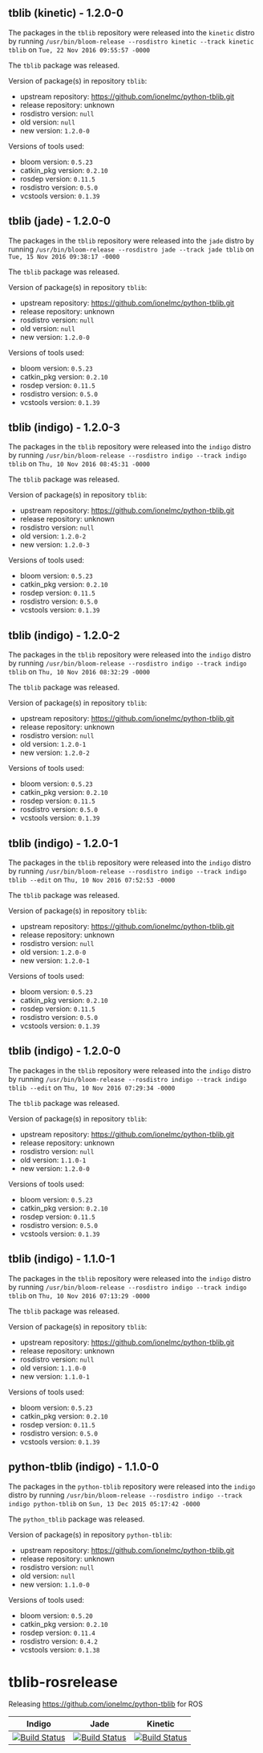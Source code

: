 ## tblib (kinetic) - 1.2.0-0

The packages in the `tblib` repository were released into the `kinetic` distro by running `/usr/bin/bloom-release --rosdistro kinetic --track kinetic tblib` on `Tue, 22 Nov 2016 09:55:57 -0000`

The `tblib` package was released.

Version of package(s) in repository `tblib`:

- upstream repository: https://github.com/ionelmc/python-tblib.git
- release repository: unknown
- rosdistro version: `null`
- old version: `null`
- new version: `1.2.0-0`

Versions of tools used:

- bloom version: `0.5.23`
- catkin_pkg version: `0.2.10`
- rosdep version: `0.11.5`
- rosdistro version: `0.5.0`
- vcstools version: `0.1.39`


## tblib (jade) - 1.2.0-0

The packages in the `tblib` repository were released into the `jade` distro by running `/usr/bin/bloom-release --rosdistro jade --track jade tblib` on `Tue, 15 Nov 2016 09:38:17 -0000`

The `tblib` package was released.

Version of package(s) in repository `tblib`:

- upstream repository: https://github.com/ionelmc/python-tblib.git
- release repository: unknown
- rosdistro version: `null`
- old version: `null`
- new version: `1.2.0-0`

Versions of tools used:

- bloom version: `0.5.23`
- catkin_pkg version: `0.2.10`
- rosdep version: `0.11.5`
- rosdistro version: `0.5.0`
- vcstools version: `0.1.39`


## tblib (indigo) - 1.2.0-3

The packages in the `tblib` repository were released into the `indigo` distro by running `/usr/bin/bloom-release --rosdistro indigo --track indigo tblib` on `Thu, 10 Nov 2016 08:45:31 -0000`

The `tblib` package was released.

Version of package(s) in repository `tblib`:

- upstream repository: https://github.com/ionelmc/python-tblib.git
- release repository: unknown
- rosdistro version: `null`
- old version: `1.2.0-2`
- new version: `1.2.0-3`

Versions of tools used:

- bloom version: `0.5.23`
- catkin_pkg version: `0.2.10`
- rosdep version: `0.11.5`
- rosdistro version: `0.5.0`
- vcstools version: `0.1.39`


## tblib (indigo) - 1.2.0-2

The packages in the `tblib` repository were released into the `indigo` distro by running `/usr/bin/bloom-release --rosdistro indigo --track indigo tblib` on `Thu, 10 Nov 2016 08:32:29 -0000`

The `tblib` package was released.

Version of package(s) in repository `tblib`:

- upstream repository: https://github.com/ionelmc/python-tblib.git
- release repository: unknown
- rosdistro version: `null`
- old version: `1.2.0-1`
- new version: `1.2.0-2`

Versions of tools used:

- bloom version: `0.5.23`
- catkin_pkg version: `0.2.10`
- rosdep version: `0.11.5`
- rosdistro version: `0.5.0`
- vcstools version: `0.1.39`


## tblib (indigo) - 1.2.0-1

The packages in the `tblib` repository were released into the `indigo` distro by running `/usr/bin/bloom-release --rosdistro indigo --track indigo tblib --edit` on `Thu, 10 Nov 2016 07:52:53 -0000`

The `tblib` package was released.

Version of package(s) in repository `tblib`:

- upstream repository: https://github.com/ionelmc/python-tblib.git
- release repository: unknown
- rosdistro version: `null`
- old version: `1.2.0-0`
- new version: `1.2.0-1`

Versions of tools used:

- bloom version: `0.5.23`
- catkin_pkg version: `0.2.10`
- rosdep version: `0.11.5`
- rosdistro version: `0.5.0`
- vcstools version: `0.1.39`


## tblib (indigo) - 1.2.0-0

The packages in the `tblib` repository were released into the `indigo` distro by running `/usr/bin/bloom-release --rosdistro indigo --track indigo tblib --edit` on `Thu, 10 Nov 2016 07:29:34 -0000`

The `tblib` package was released.

Version of package(s) in repository `tblib`:

- upstream repository: https://github.com/ionelmc/python-tblib.git
- release repository: unknown
- rosdistro version: `null`
- old version: `1.1.0-1`
- new version: `1.2.0-0`

Versions of tools used:

- bloom version: `0.5.23`
- catkin_pkg version: `0.2.10`
- rosdep version: `0.11.5`
- rosdistro version: `0.5.0`
- vcstools version: `0.1.39`


## tblib (indigo) - 1.1.0-1

The packages in the `tblib` repository were released into the `indigo` distro by running `/usr/bin/bloom-release --rosdistro indigo --track indigo tblib` on `Thu, 10 Nov 2016 07:13:29 -0000`

The `tblib` package was released.

Version of package(s) in repository `tblib`:

- upstream repository: https://github.com/ionelmc/python-tblib.git
- release repository: unknown
- rosdistro version: `null`
- old version: `1.1.0-0`
- new version: `1.1.0-1`

Versions of tools used:

- bloom version: `0.5.23`
- catkin_pkg version: `0.2.10`
- rosdep version: `0.11.5`
- rosdistro version: `0.5.0`
- vcstools version: `0.1.39`


## python-tblib (indigo) - 1.1.0-0

The packages in the `python-tblib` repository were released into the `indigo` distro by running `/usr/bin/bloom-release --rosdistro indigo --track indigo python-tblib` on `Sun, 13 Dec 2015 05:17:42 -0000`

The `python_tblib` package was released.

Version of package(s) in repository `python-tblib`:
- upstream repository: https://github.com/ionelmc/python-tblib.git
- release repository: unknown
- rosdistro version: `null`
- old version: `null`
- new version: `1.1.0-0`

Versions of tools used:
- bloom version: `0.5.20`
- catkin_pkg version: `0.2.10`
- rosdep version: `0.11.4`
- rosdistro version: `0.4.2`
- vcstools version: `0.1.38`


# tblib-rosrelease
Releasing https://github.com/ionelmc/python-tblib for ROS


| Indigo | Jade | Kinetic |
|:------:|:----:|:-------:|
| [![Build Status](https://travis-ci.org/asmodehn/tblib-rosrelease.svg?branch=release%2Findigo%2Ftblib)](https://travis-ci.org/asmodehn/tblib-rosrelease) | [![Build Status](https://travis-ci.org/asmodehn/tblib-rosrelease.svg?branch=release%2Fjade%2Ftblib)](https://travis-ci.org/asmodehn/tblib-rosrelease) | [![Build Status](https://travis-ci.org/asmodehn/tblib-rosrelease.svg?branch=release%2Fkinetic%2Ftblib)](https://travis-ci.org/asmodehn/tblib-rosrelease) |

